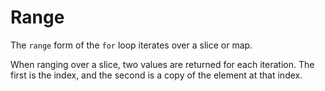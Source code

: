 # Range


The `range` form of the `for` loop iterates over a slice or map.

When ranging over a slice, two values are returned for each iteration.
The first is the index, and the second is a copy of the element at that index.

